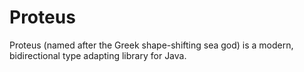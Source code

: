 # Proteus
Proteus (named after the Greek shape-shifting sea god) is a modern, bidirectional type adapting library for Java.
